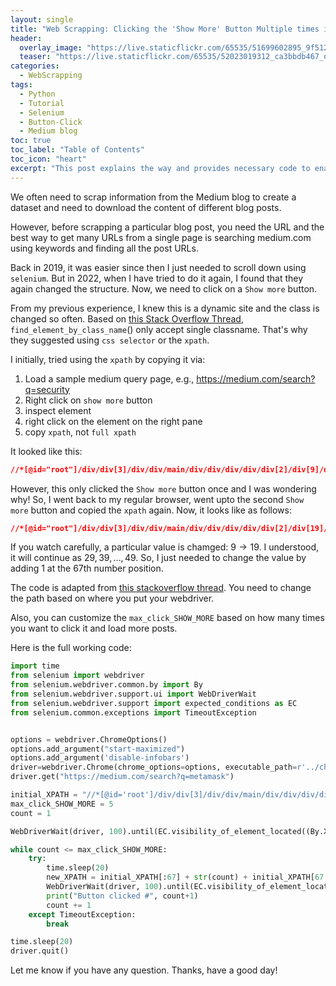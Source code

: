 ```yaml
---
layout: single
title: "Web Scrapping: Clicking the 'Show More' Button Multiple times in Medium.com Blog via Selenium"
header:
  overlay_image: "https://live.staticflickr.com/65535/51699602895_9f512e632d_o.png"
  teaser: "https://live.staticflickr.com/65535/52023019312_ca3bbdb467_o.png"
categories:
  - WebScrapping
tags:
  - Python
  - Tutorial
  - Selenium
  - Button-Click
  - Medium blog
toc: true
toc_label: "Table of Contents"
toc_icon: "heart"
excerpt: "This post explains the way and provides necessary code to enable clicking on the 'show more' button on medium blog site via selenium"
---
```




We often need to scrap information from the Medium blog to create a dataset and need to download the content of different blog posts.

However, before scrapping a particular blog post, you need the URL and the best way to get many URLs from a single page is searching medium.com using keywords and finding all the post URLs.

Back in 2019, it was easier since then I just needed to scroll down using `selenium`. But in 2022, when I have tried to do it again, I found that they again changed the structure. Now, we need to click on a `Show more` button.

From my previous experience, I knew this is a dynamic site and the class is changed so often. Based on [this Stack Overflow Thread](https://stackoverflow.com/questions/63121107/selenium-click-on-button-by-class-name), `find_element_by_class_name`() only accept single classname. That's why they suggested using `css selector` or the `xpath`.  

I initially, tried using the `xpath` by copying it via:
1. Load a sample medium query page, e.g., https://medium.com/search?q=security
2. Right click on `show more` button
3. inspect element
4. right click on the element on the right pane
5. copy `xpath`, not `full xpath`

It looked like this:

```css
//*[@id="root"]/div/div[3]/div/div/main/div/div/div/div/div[2]/div[9]/div/div/button
```

However, this only clicked the `Show more` button once and I was wondering why! So, I went back to my regular browser, went upto the second `Show more` button and copied the `xpath` again. Now, it looks like as follows:

```css
//*[@id="root"]/div/div[3]/div/div/main/div/div/div/div/div[2]/div[19]/div/div/button
```

If you watch carefully, a particular value is chamged: $9 \rightarrow 19$. I understood, it will continue as $29, 39, \dots,49$.  So, I just needed to change the value by adding $1$ at the 67th number position.

The code is adapted from [this stackoverflow thread](https://stackoverflow.com/questions/52800174/clicking-more-button-via-selenium). You need to change the path based on where you put your webdriver. 

Also, you can customize the `max_click_SHOW_MORE` based on how many times you want to click it and load more posts.

Here is the full working code:

```python
import time
from selenium import webdriver
from selenium.webdriver.common.by import By
from selenium.webdriver.support.ui import WebDriverWait
from selenium.webdriver.support import expected_conditions as EC
from selenium.common.exceptions import TimeoutException


options = webdriver.ChromeOptions() 
options.add_argument("start-maximized")
options.add_argument('disable-infobars')
driver=webdriver.Chrome(chrome_options=options, executable_path=r'../chromedriver')
driver.get("https://medium.com/search?q=metamask")

initial_XPATH = "//*[@id='root']/div/div[3]/div/div/main/div/div/div/div/div[2]/div[9]/div/div/button"
max_click_SHOW_MORE = 5
count = 1 

WebDriverWait(driver, 100).until(EC.visibility_of_element_located((By.XPATH, initial_XPATH))).click()

while count <= max_click_SHOW_MORE:
    try:
        time.sleep(20)
        new_XPATH = initial_XPATH[:67] + str(count) + initial_XPATH[67:]
        WebDriverWait(driver, 100).until(EC.visibility_of_element_located((By.XPATH, new_XPATH))).click()
        print("Button clicked #", count+1)
        count += 1
    except TimeoutException:
        break

time.sleep(20)
driver.quit()
```

Let me know if you have any question. Thanks, have a good day!
<!--stackedit_data:
eyJoaXN0b3J5IjpbLTI2NzA0MjcxOCwxODkyMzU2OTc2XX0=
-->